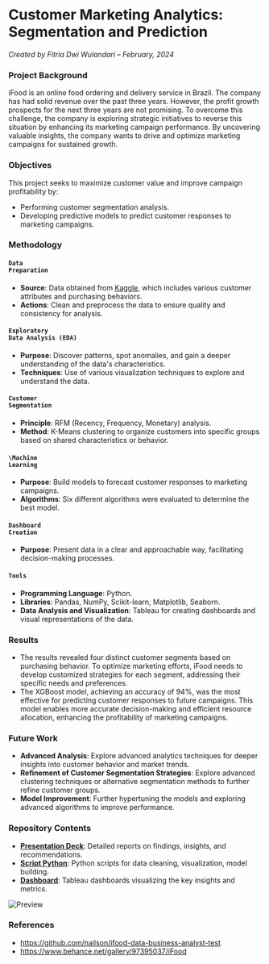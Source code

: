 # Customer Marketing Analytics: Segmentation and Prediction

_Created by Fitria Dwi Wulandari – February, 2024_

### **Project Background**
iFood is an online food ordering and delivery service in Brazil. The company has had solid revenue over the past three years. However, the profit growth prospects for the next three years are not promising. To overcome this challenge, the company is exploring strategic initiatives to reverse this situation by enhancing its marketing campaign performance. By uncovering valuable insights, the company wants to drive and optimize marketing campaigns for sustained growth.

### **Objectives**
This project seeks to maximize customer value and improve campaign profitability by:
* Performing customer segmentation analysis.
* Developing predictive models to predict customer responses to marketing campaigns.

### **Methodology**
#### <code style="color : darkpurple">Data Preparation</code>
* **Source**: Data obtained from [Kaggle](https://www.kaggle.com/datasets/jackdaoud/marketing-data), which includes various customer attributes and purchasing behaviors.
* **Actions**: Clean and preprocess the data to ensure quality and consistency for analysis.

#### <code style="color : darkpurple">Exploratory Data Analysis (EDA)</code>
* **Purpose**: Discover patterns, spot anomalies, and gain a deeper understanding of the data's characteristics.
* **Techniques**: Use of various visualization techniques to explore and understand the data.

#### <code style="color : darkpurple">Customer Segmentation</code>
* **Principle**: RFM (Recency, Frequency, Monetary) analysis.
* **Method**: K-Means clustering to organize customers into specific groups based on shared characteristics or behavior.

#### <code style="color : darkpurple">\Machine Learning</code>
* **Purpose**: Build models to forecast customer responses to marketing campaigns.
* **Algorithms**: Six different algorithms were evaluated to determine the best model.
  
#### <code style="color : darkpurple">Dashboard Creation</code>
* **Purpose**: Present data in a clear and approachable way, facilitating decision-making processes.

#### <code style="color : darkpurple">Tools</code>
* **Programming Language**: Python.
* **Libraries**: Pandas, NumPy, Scikit-learn, Matplotlib, Seaborn.
* **Data Analysis and Visualization**: Tableau for creating dashboards and visual representations of the data.

### **Results**
* The results revealed four distinct customer segments based on purchasing behavior. To optimize marketing efforts, iFood needs to develop customized strategies for each segment, addressing their specific needs and preferences.
* The XGBoost model, achieving an accuracy of 94%, was the most effective for predicting customer responses to future campaigns. This model enables more accurate decision-making and efficient resource allocation, enhancing the profitability of marketing campaigns.

### **Future Work**
* **Advanced Analysis**: Explore advanced analytics techniques for deeper insights into customer behavior and market trends.
* **Refinement of Customer Segmentation Strategies**: Explore advanced clustering techniques or alternative segmentation methods to further refine customer groups.
* **Model Improvement**: Further hypertuning the models and exploring advanced algorithms to improve performance.

### Repository Contents
* [**Presentation Deck**](https://github.com/fitria-dwi/Customer-Marketing-Analytics/blob/main/Slide_Customer%20Marketing%20Analytics_Fitria%20Dwi.pdf): Detailed reports on findings, insights, and recommendations.
* [**Script Python**](https://github.com/fitria-dwi/Customer-Marketing-Analytics/blob/main/Code_Script_Customer_Marketing_Analytics_Fitria_Dwi.ipynb): Python scripts for data cleaning, visualization, model building.
* [**Dashboard**](https://public.tableau.com/views/CustomerMarketingAnalytics/Summary?:language=en-US&publish=yes&:sid=&:display_count=n&:origin=viz_share_link): Tableau dashboards visualizing the key insights and metrics.
  
![Preview](https://github.com/fitria-dwi/Customer-Marketing-Analytics/assets/74573342/d0cc7ed4-77a2-4008-95b5-e75bed37b925)

### References
* https://github.com/nailson/ifood-data-business-analyst-test
* https://www.behance.net/gallery/97395037/iFood

